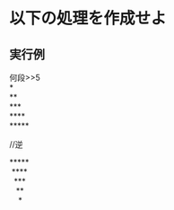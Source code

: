 # 以下の処理を作成せよ

## 実行例

何段>>5  
\*  
\*\*  
\*\*\*  
\*\*\*\*  
\*\*\*\*\*  

//逆

    
\*\*\*\*\*  
&nbsp;\*\*\*\*   
&nbsp;&nbsp;\*\*\*   
&nbsp;&nbsp;&nbsp;\*\*  
&nbsp;&nbsp;&nbsp;&nbsp;\*  
    
    
